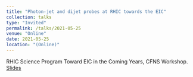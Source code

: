 ```yaml
---
title: "Photon-jet and dijet probes at RHIC towards the EIC"
collection: talks
type: "Invited"
permalink: /talks/2021-05-25
venue: "Online"
date: 2021-05-25
location: "(Online)"
---
```

RHIC Science Program Toward EIC in the Coming Years, CFNS Workshop.
[Slides](https://indico.bnl.gov/event/10184/contributions/48011/attachments/34772/56478/JetsRHIC2EIC.pdf) 
